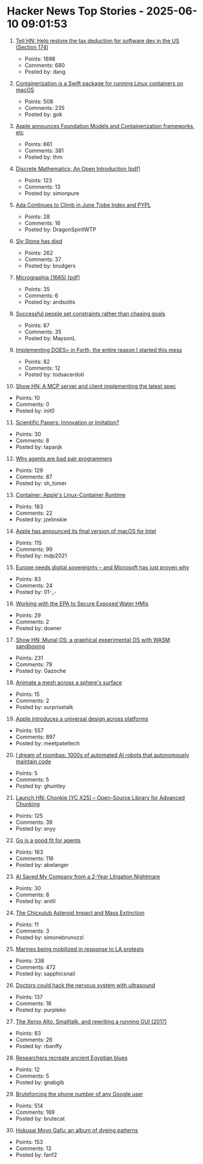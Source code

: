 # Hacker News Top Stories - 2025-06-10 09:01:53

1. [Tell HN: Help restore the tax deduction for software dev in the US (Section 174)](undefined)
   - Points: 1898
   - Comments: 680
   - Posted by: dang

2. [Containerization is a Swift package for running Linux containers on macOS](https://github.com/apple/containerization)
   - Points: 508
   - Comments: 235
   - Posted by: gok

3. [Apple announces Foundation Models and Containerization frameworks, etc](https://www.apple.com/newsroom/2025/06/apple-supercharges-its-tools-and-technologies-for-developers/)
   - Points: 661
   - Comments: 381
   - Posted by: thm

4. [Discrete Mathematics: An Open Introduction [pdf]](https://discrete.openmathbooks.org/pdfs/dmoi4.pdf)
   - Points: 123
   - Comments: 13
   - Posted by: simonpure

5. [Ada Continues to Climb in June Tiobe Index and PYPL](https://forum.ada-lang.io/t/ada-continues-to-climb-in-june-tiobe-index-and-pypl/2126)
   - Points: 28
   - Comments: 16
   - Posted by: DragonSpiritWTP

6. [Sly Stone has died](https://abcnews.go.com/US/sly-stone-pioneering-leader-funk-band-sly-family/story?id=122666345)
   - Points: 262
   - Comments: 37
   - Posted by: brudgers

7. [Micrographia (1665) [pdf]](https://arhipa.org/libros/Hooke_Robert_Micrographia-1665.pdf)
   - Points: 35
   - Comments: 6
   - Posted by: andsoitis

8. [Successful people set constraints rather than chasing goals](https://www.joanwestenberg.com/smart-people-dont-chase-goals-they-create-limits/)
   - Points: 87
   - Comments: 35
   - Posted by: MaysonL

9. [Implementing DOES> in Forth, the entire reason I started this mess](https://boston.conman.org/2025/06/09.1)
   - Points: 82
   - Comments: 12
   - Posted by: todsacerdoti

10. [Show HN: A MCP server and client implementing the latest spec](https://github.com/hemanth/paws-on-mcp)
   - Points: 10
   - Comments: 0
   - Posted by: init0

11. [Scientific Papers: Innovation or Imitation?](https://www.johndcook.com/blog/2025/06/05/scientific-papers-innovation-or-imitation/)
   - Points: 30
   - Comments: 8
   - Posted by: tapanjk

12. [Why agents are bad pair programmers](https://justin.searls.co/posts/why-agents-are-bad-pair-programmers/)
   - Points: 129
   - Comments: 87
   - Posted by: sh_tomer

13. [Container: Apple's Linux-Container Runtime](https://github.com/apple/container)
   - Points: 183
   - Comments: 22
   - Posted by: jzelinskie

14. [Apple has announced its final version of macOS for Intel](https://tedium.co/2025/06/09/apple-wwdc-intel-mac-support-ending/)
   - Points: 115
   - Comments: 99
   - Posted by: mdp2021

15. [Europe needs digital sovereignty – and Microsoft has just proven why](https://tuta.com/blog/digital-sovereignty-europe)
   - Points: 83
   - Comments: 24
   - Posted by: 01-_-

16. [Working with the EPA to Secure Exposed Water HMIs](https://censys.com/blog/turning-off-the-information-flow-working-with-the-epa-to-secure-hundreds-of-exposed-water-hmis)
   - Points: 29
   - Comments: 2
   - Posted by: doener

17. [Show HN: Munal OS: a graphical experimental OS with WASM sandboxing](https://github.com/Askannz/munal-os)
   - Points: 231
   - Comments: 79
   - Posted by: Gazoche

18. [Animate a mesh across a sphere's surface](https://garden.bradwoods.io/notes/javascript/three-js/animate-a-mesh-on-a-spheres-surface)
   - Points: 15
   - Comments: 2
   - Posted by: surprisetalk

19. [Apple introduces a universal design across platforms](https://www.apple.com/newsroom/2025/06/apple-introduces-a-delightful-and-elegant-new-software-design/)
   - Points: 557
   - Comments: 897
   - Posted by: meetpateltech

20. [I dream of roombas: 1000s of automated AI robots that autonomously maintain code](https://ghuntley.com/ktlo/)
   - Points: 5
   - Comments: 5
   - Posted by: ghuntley

21. [Launch HN: Chonkie (YC X25) – Open-Source Library for Advanced Chunking](undefined)
   - Points: 125
   - Comments: 39
   - Posted by: snyy

22. [Go is a good fit for agents](https://docs.hatchet.run/blog/go-agents)
   - Points: 163
   - Comments: 116
   - Posted by: abelanger

23. [AI Saved My Company from a 2-Year Litigation Nightmare](https://tylertringas.com/ai-legal/)
   - Points: 30
   - Comments: 8
   - Posted by: anitil

24. [The Chicxulub Asteroid Impact and Mass Extinction](https://www.science.org/doi/10.1126/science.1177265)
   - Points: 11
   - Comments: 3
   - Posted by: simonebrunozzi

25. [Marines being mobilized in response to LA protests](https://www.cnn.com/2025/06/09/politics/marines-mobilized-los-angeles-protests)
   - Points: 338
   - Comments: 472
   - Posted by: sapphicsnail

26. [Doctors could hack the nervous system with ultrasound](https://spectrum.ieee.org/focused-ultrasound-stimulation-inflammation-diabetes)
   - Points: 137
   - Comments: 16
   - Posted by: purpleko

27. [The Xerox Alto, Smalltalk, and rewriting a running GUI (2017)](https://www.righto.com/2017/10/the-xerox-alto-smalltalk-and-rewriting.html)
   - Points: 83
   - Comments: 26
   - Posted by: rbanffy

28. [Researchers recreate ancient Egyptian blues](https://news.wsu.edu/press-release/2025/06/02/researchers-recreate-ancient-egyptian-blues/)
   - Points: 12
   - Comments: 5
   - Posted by: gnabgib

29. [Bruteforcing the phone number of any Google user](https://brutecat.com/articles/leaking-google-phones)
   - Points: 514
   - Comments: 169
   - Posted by: brutecat

30. [Hokusai Moyo Gafu: an album of dyeing patterns](https://ndlsearch.ndl.go.jp/en/imagebank/theme/hokusaimoyo)
   - Points: 153
   - Comments: 13
   - Posted by: fanf2

